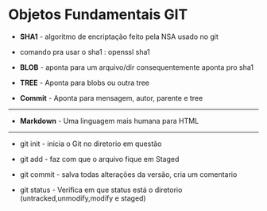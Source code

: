 # Objetos Fundamentais GIT

- **SHA1** - algoritmo de encriptação feito pela NSA usado no git

- comando pra usar o sha1 : openssl sha1

- **BLOB** - aponta para um arquivo/dir consequentemente aponta pro sha1

- **TREE** - Aponta para blobs ou outra tree

- **Commit** - Aponta para mensagem, autor, parente e tree


-------------------------------------------

- **Markdown** - Uma linguagem mais humana para HTML

---------------------------------------------

- git init - inicia o Git no diretorio em questão

- git add - faz com que o arquivo fique em Staged

- git commit - salva todas alterações da versão, cria um comentario

- git status - Verifica em que status está o diretorio (untracked,unmodify,modify e staged)

 
